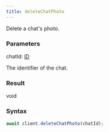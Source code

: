 ```yaml
---
title: deleteChatPhoto
---
```


Delete a chat's photo.<span class="select-none">  </span>

### Parameters 

<div class="flex flex-col gap-3"><div><div class="font-mono" id="p_chatId" data-anchor><span class="font-bold">chatId</span><span class="opacity-50">:</span> <a href="/gh/types/id"  >ID</a></div><div class="pl-3"><div class="no-margin">

The identifier of the chat.

</div></div></div></div>

### Result 

<div class="font-mono"><span>void</span></div>

### Syntax

```ts
await client.deleteChatPhoto(chatId);
```




